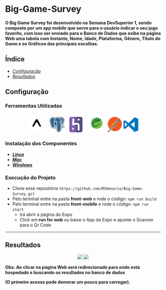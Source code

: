 # Big-Game-Survey
**O Big Game Survey foi desenvolvido na Semana DevSuperior 1, sendo composto por um app mobile que serve para o usuário indicar o seu jogo favorito, 
com isso ser enviado para o Banco de Dados que exibe na página Web uma tabela com Instante, Nome, Idade, Plataforma, Gênero, Titulo do Game e os 
Gráficos das principais escolhas.**

## Índice
* [_Configuração_](#Configuração)
* [_Resultados_](#Resultados)

## Configuração

### Ferramentas Utilizadas

<p align='center'>
<img height="60" src="https://github.com/MtHonorio/Big-Game-Survey/blob/master/others/img/Expo.png?raw=true">&nbsp;&nbsp;
<img height="50" src="https://github.com/MtHonorio/Big-Game-Survey/blob/master/others/img/PgAdmin.png?raw=true">&nbsp;&nbsp;
<img height="50" src="https://github.com/MtHonorio/Big-Game-Survey/blob/master/others/img/heroku.svg?raw=true">&nbsp;&nbsp;
<img height="60" src="https://github.com/MtHonorio/Big-Game-Survey/blob/master/others/img/sts-logo.png?raw=true">
<img height="50" src="https://github.com/MtHonorio/Big-Game-Survey/blob/master/others/img/postman-logo.png?raw=true">
<img height="50" src="https://github.com/MtHonorio/Big-Game-Survey/blob/master/others/img/vscode.png?raw=true">
</p>

### Instalação dos Componentes

* [**_Linux_**](https://github.com/MtHonorio/Big-Game-Survey/tree/master/others/ferramentas/linux)
* [**_Mac_**](https://github.com/MtHonorio/Big-Game-Survey/tree/master/others/ferramentas/mac)
* [**_Windows_**](https://github.com/MtHonorio/Big-Game-Survey/tree/master/others/ferramentas/windows)

### Execução do Projeto
* Clone esse repositório
``` https://github.com/MtHonorio/Big-Game-Survey.git ```
* Pelo terminal entre na pasta **front-web** e rode o código:
``` npm run build ```
* Pelo terminal entre na pasta **front-mobile** e rode o código:
``` npm run start ```
  -  Irá abrir a página do Expo 
  -  Click em **run for web** ou baixe o App da Expo e aponte o Scanner para o Qr Code

---
## Resultados
<p align="center">
  <a href="https://sds-matheushonorio.netlify.app/"><img height="450" src="https://github.com/MtHonorio/Big-Game-Survey/blob/master/others/img/front-web.gif?raw=true"></a>
  <img height="500" src="https://github.com/MtHonorio/Big-Game-Survey/blob/master/others/img/front-mobile.gif?raw=true"></a>
</p

**Obs: Ao clicar na página Web será redirecionado para onde está hospedado e buscando os resultados no banco de dados**

**(O primeiro acesso pode demorar um pouco para carregar).**
